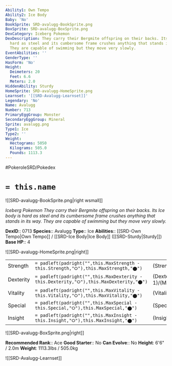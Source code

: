 ```yaml
---
Ability1: Own Tempo
Ability2: Ice Body
Baby: 'No'
BookSprite: SRD-avalugg-BookSprite.png
BoxSprite: SRD-avalugg-BoxSprite.png
DexCategory: Iceberg Pokemon
DexDescription: They carry their Bergmite offspring on their backs. Its Ice body is
  hard as steel and its cumbersome frame crushes anything that stands in its way.
  They are capable of swimming but they move very slowly.
EventAbilities: ''
GenderType: ''
HasForm: 'No'
Height:
  Deimeters: 20
  Feet: 6.6
  Meters: 2.0
HiddenAbility: Sturdy
HomeSprite: SRD-avalugg-HomeSprite.png
Learnset: '[[SRD-Avalugg-Learnset]]'
Legendary: 'No'
Name: Avalugg
Number: 713
PrimaryEggGroup: Monster
SecondaryEggGroup: Mineral
Sprite: avalugg.png
Type1: Ice
Type2: ''
Weight:
  Hectograms: 5050
  Kilograms: 505.0
  Pounds: 1113.3
---
```


#PokeroleSRD/Pokedex

# `= this.name`

![[SRD-avalugg-BookSprite.png|right wsmall]]

*Iceberg Pokemon*
*They carry their Bergmite offspring on their backs. Its Ice body is hard as steel and its cumbersome frame crushes anything that stands in its way. They are capable of swimming but they move very slowly.*

**DexID**:: 0713
**Species**:: Avalugg
**Type**:: Ice
**Abilities**:: [[SRD-Own Tempo|Own Tempo]] / [[SRD-Ice Body|Ice Body]] ([[SRD-Sturdy|Sturdy]])
**Base HP**:: 4

![[SRD-avalugg-HomeSprite.png|right]]

|           |                                                                                        |                                          |
| --------- | -------------------------------------------------------------------------------------- | ---------------------------------------- |
| Strength  | `= padleft(padright("",this.MaxStrength - this.Strength,"⭘"),this.MaxStrength,"⬤")`    | (Strength::3)/(MaxStrength::6)   |
| Dexterity | `= padleft(padright("",this.MaxDexterity - this.Dexterity,"⭘"),this.MaxDexterity,"⬤")` | (Dexterity:: 1)/(MaxDexterity::3) |
| Vitality  | `= padleft(padright("",this.MaxVitality - this.Vitality,"⭘"),this.MaxVitality,"⬤")`    | (Vitality::4)/(MaxVitality::9)   |
| Special   | `= padleft(padright("",this.MaxSpecial - this.Special,"⭘"),this.MaxSpecial,"⬤")`       | (Special::1)/(MaxSpecial::3)     |
| Insight   | `= padleft(padright("",this.MaxInsight - this.Insight,"⭘"),this.MaxInsight,"⬤")`       | (Insight::1)/(MaxInsight::3)     |

![[SRD-avalugg-BoxSprite.png|right]]

**Recommended Rank**:: Ace
**Good Starter**:: No
**Can Evolve**:: No
**Height**: 6'6" / 2.0m
**Weight**: 1113.3lbs / 505.0kg

![[SRD-Avalugg-Learnset]]